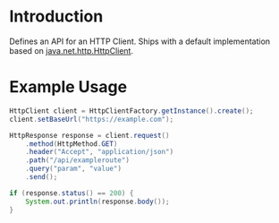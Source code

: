 
# Introduction

Defines an API for an HTTP Client. Ships with a default implementation based on [java.net.http.HttpClient](https://docs.oracle.com/en/java/javase/11/docs/api/java.net.http/java/net/http/HttpClient.html).

# Example Usage

```java
HttpClient client = HttpClientFactory.getInstance().create();
client.setBaseUrl("https://example.com");

HttpResponse response = client.request()
    .method(HttpMethod.GET)
    .header("Accept", "application/json")
    .path("/api/exampleroute")
    .query("param", "value")
    .send();

if (response.status() == 200) {
    System.out.println(response.body());
}
```
